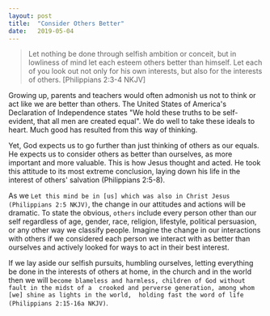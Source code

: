 ```yaml
---
layout: post
title:  "Consider Others Better"
date:   2019-05-04
---
```

> Let nothing be done through selfish ambition or conceit, but in lowliness of mind let each esteem others better than himself. Let each of you look out not only for his own interests, but also for the interests of others. [Philippians 2:3-4 NKJV]

Growing up, parents and teachers would often admonish us not to think or act like
we are better than others. The United States of America's Declaration of Independence
states "We hold these truths to be self-evident, that all men are created equal".
We do well to take these ideals to heart. Much good has resulted from this way
of thinking.

Yet, God expects us to go further than just thinking of others as our equals. He expects
us to consider others as better than ourselves, as more important and more valuable.
This is how Jesus thought and acted. He took this attitude to its most extreme 
conclusion, laying down his life in the interest of others' salvation (Philippians 2:5-8).

As we `Let this mind be in [us] which was also in Christ Jesus (Philippians 2:5 NKJV)`,
the change in our attitudes and actions will be dramatic. To state the obvious, `others`
include every person other than our self regardless of age, gender, race, religion,
lifestyle, political persuasion, or any other way we classify people. Imagine the change in
our interactions with others if we considered each person we interact with as better
than ourselves and actively looked for ways to act in their best interest.

If we lay aside our selfish pursuits, humbling ourselves, letting everything be done
in the interests of others at home, in the church and in the world then we will
`become blameless and harmless, children of God without fault in the midst of a 
crooked and perverse generation, among whom [we] shine as lights in the world, 
holding fast the word of life (Philippians 2:15-16a NKJV)`.
